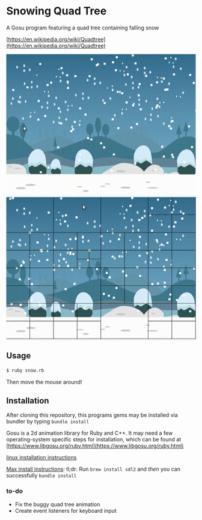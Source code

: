 # Snowing Quad Tree
A Gosu program featuring a quad tree containing falling snow 

[https://en.wikipedia.org/wiki/Quadtree](https://en.wikipedia.org/wiki/Quadtree)

<img src="assets/snow3.gif">

<img src="assets/snow4.gif">

## Usage

```bash
$ ruby snow.rb
```
Then move the mouse around!

## Installation
After cloning this repository, this programs gems may be installed via bundler by typing ```bundle install```

Gosu is a 2d animation library for Ruby and C++. It may need a few operating-system specific 
steps for installation, which can be found at 
[https://www.libgosu.org/ruby.html](https://www.libgosu.org/ruby.html)

[linux installation instructions](https://github.com/gosu/gosu/wiki/Getting-Started-on-Linux#ubuntu-last-tested-on-yakkety-yak-1610-with-gosu-0112--linux-mint-last-tested-on-linux-mint-173)

[Max install instructions](https://github.com/gosu/gosu/wiki/Getting-Started-on-OS-X): tl;dr: Run ```brew install sdl2``` and _then_ you can successfully ```bundle install```

### to-do
- Fix the buggy quad tree animation
- Create event listeners for keyboard input

